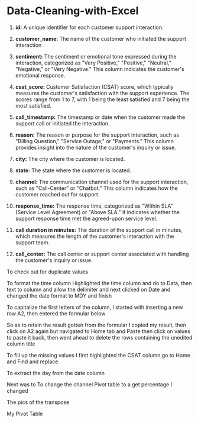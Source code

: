 # Data-Cleaning-with-Excel

1. **id:** A unique identifier for each customer support interaction.

2. **customer_name:** The name of the customer who initiated the support interaction

3. **sentiment:** The sentiment or emotional tone expressed during the interaction, categorized as "Very Positive," "Positive," "Neutral," "Negative," or "Very Negative."       This column indicates the customer's emotional response.

4. **csat_score:** Customer Satisfaction (CSAT) score, which typically measures the customer's satisfaction with the support experience. The scores range from 1 to 7, with     1 being the least satisfied and 7 being the most satisfied.

5. **call_timestamp:** The timestamp or date when the customer made the support call or initiated the interaction.

6. **reason:** The reason or purpose for the support interaction, such as "Billing Question," "Service Outage," or "Payments." This column provides insight into the nature     of the customer's inquiry or issue.

7. **city:** The city where the customer is located.

8. **state:** The state where the customer is located.

9. **channel:** The communication channel used for the support interaction, such as "Call-Center" or "Chatbot." This column indicates how the customer reached out for          support.

10. **response_time:** The response time, categorized as "Within SLA" (Service Level Agreement) or "Above SLA." It indicates whether the support response time met the           agreed-upon service level.

11. **call duration in minutes:** The duration of the support call in minutes, which measures the length of the customer's interaction with the support team.

12. **call_center:** The call center or support center associated with handling the customer's inquiry or issue.


To check out for duplicate values


 

 

To format the time column
Highlighted the time column and do to Data, then text to column and allow the delimiter and next clicked on Date and changed the date format to MDY and finish
 


To capitalize the first letters of the column, I started with inserting a new row A2, then entered the formular below
 
So as to retain the result gotten from the formular I copied my result, then click on A2 again  but navigated to Home tab and Paste then click on values to paste it back, then went ahead to delete the rows containing the unedited column title

 

To fill up the missing values
I first highlighted the CSAT column go to Home and Find and replace 
 



 
To extract the day from the date column
 

Next was to 
To change the channel Pivot table to a get percentage I changed 

 
The pics of the transpose 
  
 
My Pivot Table
 













 
